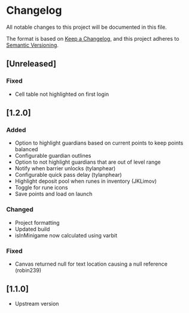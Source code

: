 # Changelog

All notable changes to this project will be documented in this file.

The format is based on [Keep a Changelog](https://keepachangelog.com/en/1.1.0/),
and this project adheres to [Semantic Versioning](https://semver.org/spec/v2.0.0.html).

## [Unreleased]
### Fixed
- Cell table not highlighted on first login


## [1.2.0]
### Added
- Option to highlight guardians based on current points to keep points balanced
- Configurable guardian outlines
- Option to not highlight guardians that are out of level range
- Notify when barrier unlocks (tylanphear)
- Configurable quick pass delay (tylanphear)
- Highlight deposit pool when runes in inventory (JKLimov)
- Toggle for rune icons
- Save points and load on launch
### Changed
- Project formatting
- Updated build
- isInMinigame now calculated using varbit
### Fixed
- Canvas returned null for text location causing a null reference (robin239)

## [1.1.0]
- Upstream version